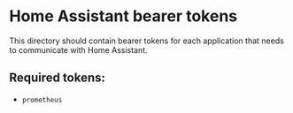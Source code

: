 # Home Assistant bearer tokens

This directory should contain bearer tokens for each application that needs to communicate with Home Assistant.


## Required tokens:

  * `prometheus`
